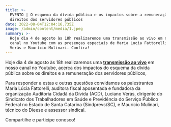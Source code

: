```yaml
---
title: >-
  EVENTO | O esquema da dívida pública e os impactos sobre a remuneração e os
  direitos dos servidores públicos
date: 2022-08-04T12:04:16.735Z
image: /admin/content/media/1.jpeg
summary: >-
  Hoje dia 4 de agosto às 18h realizaremos uma transmissão ao vivo em nosso
  canal no Youtube com as presenças especiais de Maria Lucia Fattorelli, Luciano
  Verás e Maurício Mulinari. Confira!
---
```

Hoje dia 4 de agosto às 18h realizaremos uma [**transmissão ao vivo**](https://youtu.be/b82lJSt2jNw) em nosso canal no Youtube, acerca dos impactos do esquema da dívida pública sobre os direitos e a remuneração dos servidores públicos, 

Para responder a estas e outras questões convidamos os palestrantes Maria Lúcia Fattorelli, auditora fiscal aposentada e fundadora da organização Auditoria Cidadã da Dívida (ACD), Luciano Verás, dirigente do Sindicato dos Trabalhadores em Saúde e Previdência do Serviço Público Federal no Estado de Santa Catarina (Sindprevs/SC), e Maurício Mulinari, técnico do Dieese e assessor sindical.

Compartilhe e participe conosco!
